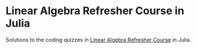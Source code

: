 # Linear Algebra Refresher Course in Julia
Solutions to the coding quizzes in [Linear Algebra Refresher Course](https://udacity.com/course/linear-algebra-refresher-course--ud953) in Julia.
